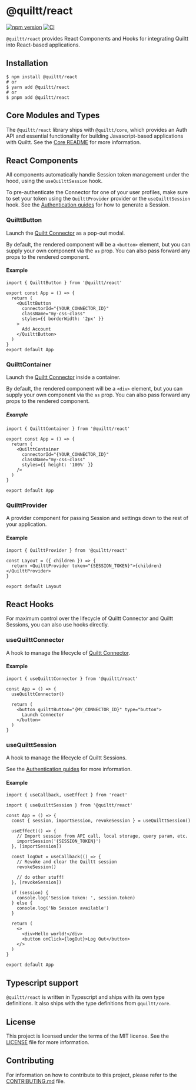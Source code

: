 # @quiltt/react

[![npm version](https://badge.fury.io/js/@quiltt%2Fcore.svg)](https://badge.fury.io/js/@quiltt%2Fcore)
[![CI](https://github.com/quiltt/quiltt-public/actions/workflows/ci.yml/badge.svg?branch=main)](https://github.com/quiltt/quiltt-public/actions/workflows/ci.yml)

`@quiltt/react` provides React Components and Hooks for integrating Quiltt into React-based applications.

## Installation

```shell
$ npm install @quiltt/react
# or
$ yarn add @quiltt/react
# or
$ pnpm add @quiltt/react
```

## Core Modules and Types

The `@quiltt/react` library ships with `@quiltt/core`, which provides an Auth API and essential functionality for building Javascript-based applications with Quiltt. See the [Core README](../core/README.md) for more information.

## React Components

All components automatically handle Session token management under the hood, using the `useQuilttSession` hook.

To pre-authenticate the Connector for one of your user profiles, make sure to set your token using the `QuilttProvider` provider or the `useQuilttSession` hook. See the [Authentication guides](https://www.quiltt.dev/guides/authentication) for how to generate a Session.

### QuilttButton

Launch the [Quiltt Connector](https://www.quiltt.dev/guides/connector) as a pop-out modal.

By default, the rendered component will be a `<button>` element, but you can supply your own component via the `as` prop. You can also pass forward any props to the rendered component.

#### Example

```tsx
import { QuilttButton } from '@quiltt/react'

export const App = () => {
  return (
    <QuilttButton
      connectorId="{YOUR_CONNECTOR_ID}"
      className="my-css-class"
      styles={{ borderWidth: '2px' }}
    >
      Add Account
    </QuilttButton>
  )
}
export default App
```

### QuilttContainer

Launch the [Quiltt Connector](https://www.quiltt.dev/guides/connector) inside a container.

By default, the rendered component will be a `<div>` element, but you can supply your own component via the `as` prop. You can also pass forward any props to the rendered component.

##### Example

```tsx
import { QuilttContainer } from '@quiltt/react'

export const App = () => {
  return (
    <QuilttContainer
      connectorId="{YOUR_CONNECTOR_ID}"
      className="my-css-class"
      styles={{ height: '100%' }}
    />
  )
}

export default App
```

### QuilttProvider

A provider component for passing Session and settings down to the rest of your application.

#### Example

```tsx
import { QuilttProvider } from '@quiltt/react'

const Layout = ({ children }) => {
  return <QuilttProvider token="{SESSION_TOKEN}">{children}</QuilttProvider>
}

export default Layout
```

## React Hooks

For maximum control over the lifecycle of Quiltt Connector and Quiltt Sessions, you can also use hooks directly.

### useQuilttConnector

A hook to manage the lifecycle of [Quiltt Connector](https://www.quiltt.dev/guides/connector).

#### Example

```tsx
import { useQuilttConnector } from '@quiltt/react'

const App = () => {
  useQuilttConnector()

  return (
    <button quilttButton="{MY_CONNECTOR_ID}" type="button">
      Launch Connector
    </button>
  )
}
```

### useQuilttSession

A hook to manage the lifecycle of Quiltt Sessions.

See the [Authentication guides](https://www.quiltt.dev/guides/authentication) for more information.

#### Example

```tsx
import { useCallback, useEffect } from 'react'

import { useQuilttSession } from '@quiltt/react'

const App = () => {
  const { session, importSession, revokeSession } = useQuilttSession()

  useEffect(() => {
    // Import session from API call, local storage, query param, etc.
    importSession('{SESSION_TOKEN}')
  }, [importSession])

  const logOut = useCallback(() => {
    // Revoke and clear the Quiltt session
    revokeSession()

    // do other stuff!
  }, [revokeSession])

  if (session) {
    console.log('Session token: ', session.token)
  } else {
    console.log('No Session available')
  }

  return (
    <>
      <div>Hello world!</div>
      <button onClick={logOut}>Log Out</button>
    </>
  )
}

export default App
```

## Typescript support

`@quiltt/react` is written in Typescript and ships with its own type definitions. It also ships with the type definitions from `@quiltt/core`.

## License

This project is licensed under the terms of the MIT license. See the [LICENSE](LICENSE.md) file for more information.

## Contributing

For information on how to contribute to this project, please refer to the [CONTRIBUTING.md](CONTRIBUTING.md) file.
